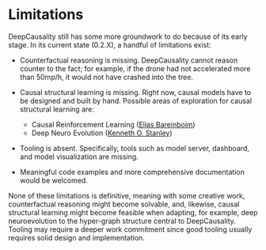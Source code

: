 [//]: # (---)
[//]: # (SPDX-License-Identifier: MIT)
[//]: # (---)

# Limitations

DeepCausality still has some more groundwork to do because of its early stage. In its current state (0.2.X),
a handful of limitations exist:

* Counterfactual reasoning is missing. DeepCausality cannot reason counter to the fact; for example, if the drone had
  not accelerated more than 50mp/h, it would not have crashed into the tree.

* Causal structural learning is missing. Right now, causal models have to be designed and built by hand. Possible areas
  of exploration for causal structural learning are:
    - Causal Reinforcement Learning ([Elias Bareinboim](https://crl.causalai.net/))
    - Deep Neuro Evolution ([Kenneth O. Stanley](https://www.uber.com/en-ID/blog/deep-neuroevolution/))

* Tooling is absent. Specifically, tools such as model server,
  dashboard, and model visualization are missing.

* Meaningful code examples and more comprehensive documentation would be welcomed.

None of these limitations is definitive, meaning with some creative work, counterfactual reasoning might become
solvable, and, likewise, causal structural learning might become feasible when adapting, for example, deep
neuroevolution to the hyper-graph structure central to DeepCausality. Tooling may require a deeper work commitment since
good tooling usually requires solid design and implementation.

